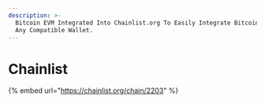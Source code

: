 ```yaml
---
description: >-
  Bitcoin EVM Integrated Into Chainlist.org To Easily Integrate Bitcoin EVM With
  Any Compatible Wallet.
---
```


# Chainlist

{% embed url="https://chainlist.org/chain/2203" %}
